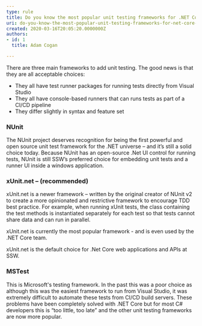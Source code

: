 ```yaml
---
type: rule
title: Do you know the most popular unit testing frameworks for .NET Core applications?
uri: do-you-know-the-most-popular-unit-testing-frameworks-for-net-core-applications
created: 2020-03-16T20:05:20.0000000Z
authors:
- id: 1
  title: Adam Cogan

---
```




<span class='intro'> There are three main frameworks to add unit testing. The good news is that they are all acceptable choices&#58;<ul><li>They all have test runner packages for running tests directly from Visual Studio</li><li>They all have console-based runners that can runs tests as part of a CI/CD pipeline</li><li>They differ slightly in syntax and feature set<br></li></ul> </span>

<h3 class="ssw15-rteElement-H3">​NUnit​​<br></h3><p class="ssw15-rteElement-P">The NUnit project deserves recognition for being the first powerful and open source unit test framework for the .NET universe – and it’s still a solid choice today. Because&#160;NUnit has an open-source .Net UI control for running tests, NUnit is still SSW’s preferred choice for embedding unit tests and a runner UI inside a windows application.<br></p><h3 class="ssw15-rteElement-H3">xUnit.net – <span class="ssw15-rteStyle-Highlight">(recommended)</span>​​<br></h3><p class="ssw15-rteElement-P">xUnit.net is a newer framework – written by the original creator of NUnit v2 to create a more opinionated and restrictive framework to encourage TDD best practice. For example, when running xUnit tests, the class containing the test methods is instantiated separately for each test so that tests cannot share data and​​​ can run in parallel.</p><p class="ssw15-rteElement-P">xUnit.net is currently the most popular framework - and is ​​even used by the .NET&#160;Core team.&#160;</p><p class="ssw15-rteElement-P">xUnit.net is the default choice for .N​et Core web applications and APIs at SSW.<br></p><h3 class="ssw15-rteElement-H3">MSTest​<br></h3><p class="ssw15-rteElement-P">This is Microsoft's testing framework. In the past this was a poor choice as although this was the easiest framework to run from Visual Studio, it was extremely difficult to automate these tests from CI/CD build servers. These problems have been completely solved with .NET&#160;Core but for most C# developers this is “too little, too late” and the other unit testing frameworks are now more popular.<br><br></p>


